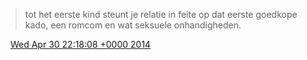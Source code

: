 > tot het eerste kind steunt je relatie in feite op dat eerste goedkope kado, een romcom en wat seksuele onhandigheden\.

<img src="../../media/tweet.ico" width="12" /> [Wed Apr 30 22:18:08 +0000 2014](https://twitter.com/DromerDenker/status/461630607999918080)